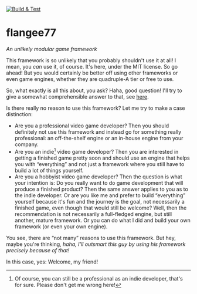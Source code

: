 
[![Build & Test](https://github.com/Flinsch/flangee77/actions/workflows/cmake-multi-platform.yml/badge.svg)](https://github.com/Flinsch/flangee77/actions/workflows/cmake-multi-platform.yml)

# flangee77
*An unlikely modular game framework*

This framework is so unlikely that you probably shouldn't use it at all! I
mean, you *can* use it, of course. It's here, under the MIT license. So go
ahead! But you would certainly be better off using other frameworks or even
game engines, whether they are quadruple-A tier or free to use.

So, what exactly is all this about, you ask? Haha, good question! I'll try to give a
somewhat comprehensible answer to that, see [here](docs/personal-intention.md).

Is there really no reason to use this framework? Let me try to make a case
distinction:

- Are you a professional video game developer? Then you should definitely not
  use this framework and instead go for something really professional: an
  off-the-shelf engine or an in-house engine from your company.
- Are you an indie[^1] video game developer? Then you are interested in
  getting a finished game pretty soon and should use an engine that helps you
  with &ldquo;everything&rdquo; and not just a framework where you still have
  to build a lot of things yourself.
- Are you a hobbyist video game developer? Then the question is what your
  intention is: Do you really want to do game development that will produce a
  finished product? Then the same answer applies to you as to the indie
  developer. Or are you like me and prefer to build &ldquo;everything&rdquo;
  yourself because it's fun and the journey is the goal, not necessarily a
  finished game, even though that would still be welcome? Well, then the
  recommendation is not necessarily a full-fledged engine, but still another,
  mature framework. Or you can do what I did and build your own framework (or
  even your own engine).

[^1]: Of course, you can still be a professional as an indie developer, that's
for sure. Please don't get me wrong here!

You see, there are &ldquo;not many&rdquo; reasons to use this framework. But
hey, maybe you're thinking, *haha, I'll outsmart this guy by using his
framework precisely because of that!*

In this case, yes: Welcome, my friend!
